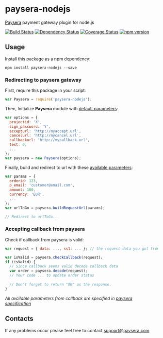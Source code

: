 # paysera-nodejs
[Paysera](http://www.paysera.com) payment gateway plugin for node.js

[![Build Status](https://travis-ci.org/dzonatan/paysera-nodejs.svg?branch=master)](https://travis-ci.org/dzonatan/paysera-nodejs) [![Dependency Status](https://gemnasium.com/dzonatan/paysera-nodejs.svg)](https://gemnasium.com/dzonatan/paysera-nodejs) [![Coverage Status](https://coveralls.io/repos/dzonatan/paysera-nodejs/badge.svg?branch=master&service=github)](https://coveralls.io/github/dzonatan/paysera-nodejs?branch=master) [![npm version](https://badge.fury.io/js/paysera-nodejs.svg)](https://badge.fury.io/js/paysera-nodejs)

## Usage

Install this package as a npm dependency:
```
npm install paysera-nodejs --save
```

### Redirecting to paysera gateway

First, require this package in your script:
```javascript
var Paysera = require('paysera-nodejs');
```

Then, Initialize **Paysera** module with [default parameters](https://developers.paysera.com/en/payments/current#request-parameters):
```javascript
var options = {
  projectid: 'X',
  sign_password: 'Y',
  accepturl: 'http://myaccept.url',
  cancelurl: 'http://mycancel.url',
  callbackurl: 'http://mycallback.url',
  test: 0,
  ...
};
var paysera = new Paysera(options);
```

Finally, build and redirect to url with these [available parameters](https://developers.paysera.com/en/payments/current#request-parameters):
```javascript
var params = {
  orderid: 123,
  p_email: 'customer@email.com',
  amount: 100,
  currency: 'EUR',
  ...
};
var urlToGo = paysera.buildRequestUrl(params);

// Redirect to urlToGo...
```

### Accepting callback from paysera

Check if callback from paysera is valid:
```javascript
var request = { data: ..., ss1: ... }; // the request data you got from paysera callback

var isValid = paysera.checkCallback(request);
if (isValid) {
  // Since callback seems valid decode callback data
  var order = paysera.decode(request);
  // Your code ... to update order status
  
  // Don't forget to return "OK" as the response.
}
```
*All available parameters from callback are specified in [paysera specification](https://developers.paysera.com/en/payments/current#request-parameters)*

## Contacts
If any problems occur please feel free to contact support@paysera.com
